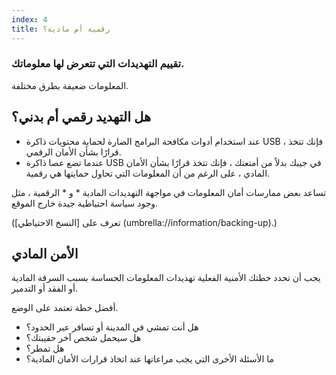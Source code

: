 ```yaml
---
index: 4
title: رقمية أم مادية؟
---
```

### تقييم التهديدات التي تتعرض لها معلوماتك.

المعلومات ضعيفة بطرق مختلفة.

## هل التهديد رقمي أم بدني؟

* عند استخدام أدوات مكافحة البرامج الضارة لحماية محتويات ذاكرة USB ، فإنك تتخذ قرارًا بشأن الأمان الرقمي.
* عندما تضع عصا ذاكرة USB في جيبك بدلاً من أمتعتك ، فإنك تتخذ قرارًا بشأن الأمان المادي ، على الرغم من أن المعلومات التي تحاول حمايتها هي رقمية.

تساعد بعض ممارسات أمان المعلومات في مواجهة التهديدات المادية * و * الرقمية ، مثل وجود سياسة احتياطية جيدة خارج الموقع.

(تعرف على [النسخ الاحتياطي] (umbrella://information/backing-up).)

## الأمن المادي

يجب أن تحدد خطتك الأمنية الفعلية تهديدات المعلومات الحساسة بسبب السرقة المادية أو الفقد أو التدمير.

أفضل خطة تعتمد على الوضع.

* هل أنت تمشي في المدينة أو تسافر عبر الحدود؟
* هل سيحمل شخص آخر حقيبتك؟
* هل تمطر؟
* ما الأسئلة الأخرى التي يجب مراعاتها عند اتخاذ قرارات الأمان المادية؟